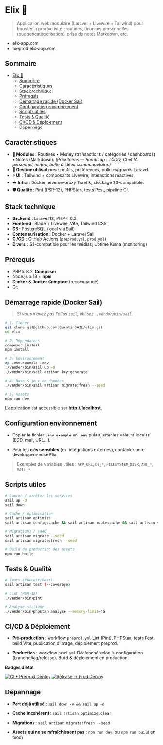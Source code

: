 # Elix 🐙
> Application web modulaire (Laravel + Livewire + Tailwind) pour booster la productivité : routines, finances personnelles (budget/catégorisation), prise de notes Markdown, etc.

- elix-app.com
- preprod.elix-app.com

## Sommaire

- [Elix 🐙](#elix-)
  - [Sommaire](#sommaire)
  - [Caractéristiques](#caractéristiques)
  - [Stack technique](#stack-technique)
  - [Prérequis](#prérequis)
  - [Démarrage rapide (Docker Sail)](#démarrage-rapide-docker-sail)
  - [Configuration environnement](#configuration-environnement)
  - [Scripts utiles](#scripts-utiles)
  - [Tests \& Qualité](#tests--qualité)
  - [CI/CD \& Déploiement](#cicd--déploiement)
  - [Dépannage](#dépannage)



## Caractéristiques

- 🧩 **Modules** : Routines • Money (transactions / catégories / dashboards) • Notes (Markdown).
  *(Prioritaires — Roadmap : TODO, Chat IA personnel, météo, boîte à idées communautaire.)*
- 👤 **Gestion utilisateurs** : profils, préférences, policies/guards Laravel.
- ⚡ **UI** : Tailwind + composants Livewire, interactions réactives.
- ☁️ **Infra** : Docker, reverse-proxy Traefik, stockage S3-compatible.
- 🛡️ **Qualité** : Pint (PSR-12), PHPStan, tests Pest, pipeline CI.


## Stack technique

- **Backend** : Laravel 12, PHP ≥ 8.2
- **Frontend** : Blade + Livewire, Vite, Tailwind CSS
- **DB** : PostgreSQL (local via Sail)
- **Conteneurisation** : Docker + Laravel Sail
- **CI/CD** : GitHub Actions (`preprod.yml`, `prod.yml`)
- **Divers** : S3-compatible pour les médias, Uptime Kuma (monitoring)



## Prérequis

- PHP ≥ 8.2, **Composer**
- Node.js ≥ 18 + **npm**
- **Docker** & **Docker Compose** (recommandé)
- Git



## Démarrage rapide (Docker Sail)

> *Si vous n’avez pas l’alias `sail`, utilisez `./vendor/bin/sail`.*

```bash
# 1) Cloner
git clone git@github.com:QuentinSAIL/elix.git
cd elix

# 2) Dépendances
composer install
npm install

# 3) Environnement
cp .env.example .env
./vendor/bin/sail up -d
./vendor/bin/sail artisan key:generate

# 4) Base & jeux de données
./vendor/bin/sail artisan migrate:fresh --seed

# 5) Assets
npm run dev

```

L’application est accessible sur **[http://localhost](http://localhost)**.



## Configuration environnement

-   Copier le fichier **`.env.example`** en **`.env`** puis ajuster les valeurs locales (BDD, mail, URL…).

-   Pour les **clés sensibles** (ex. intégrations externes), contacter un·e développeur·euse Elix.


> Exemples de variables utiles : `APP_URL`, `DB_*`, `FILESYSTEM_DISK`, `AWS_*`, `MAIL_*`.



## Scripts utiles

```bash
# Lancer / arrêter les services
sail up -d
sail down

# Cache / optimisation
sail artisan optimize
sail artisan config:cache && sail artisan route:cache && sail artisan view:cache

# Migrations / seed
sail artisan migrate --seed
sail artisan migrate:fresh --seed

# Build de production des assets
npm run build

```


## Tests & Qualité

```bash
# Tests (PHPUnit/Pest)
sail artisan test (--coverage)

# Lint (PSR-12)
./vendor/bin/pint

# Analyse statique
./vendor/bin/phpstan analyse --memory-limit=4G

```

## CI/CD & Déploiement

-   **Pré-production** : workflow `preprod.yml`
    Lint (Pint), PHPStan, tests Pest, build Vite, publication d’image, déploiement preprod.

-   **Production** : workflow `prod.yml`
    Déclenché selon la configuration (branche/tag/release). Build & déploiement en production.


**Badges d’état**

[![CI + Preprod Deploy](https://github.com/QuentinSAIL/elix/actions/workflows/preprod.yml/badge.svg)](https://github.com/QuentinSAIL/elix/actions/workflows/preprod.yml)
[![Release → Prod Deploy](https://github.com/QuentinSAIL/elix/actions/workflows/prod.yml/badge.svg?branch=main)](https://github.com/QuentinSAIL/elix/actions/workflows/prod.yml)



## Dépannage

-   **Port déjà utilisé** : `sail down -v && sail up -d`

-   **Cache incohérent** : `sail artisan optimize:clear`

-   **Migrations** : `sail artisan migrate:fresh --seed`

-   **Assets qui ne se rafraîchissent pas** : `npm run dev` (ou `npm run build` en prod)

